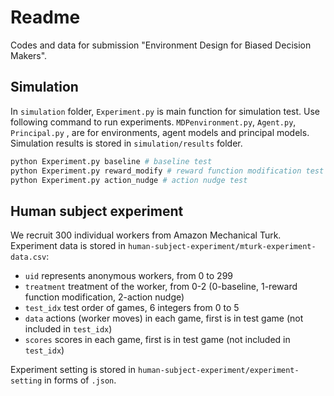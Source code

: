 # Readme

Codes and data for submission "Environment Design for Biased Decision Makers".



## Simulation

In `simulation` folder, `Experiment.py` is main function for simulation test. Use following command to run experiments. `MDPenvironment.py`, `Agent.py`, `Principal.py` , are for environments, agent models and principal models. Simulation results is stored in `simulation/results` folder.

```python
python Experiment.py baseline # baseline test
python Experiment.py reward_modify # reward function modification test
python Experiment.py action_nudge # action nudge test
```



## Human subject experiment

We recruit 300 individual workers from Amazon Mechanical Turk. Experiment data is stored in `human-subject-experiment/mturk-experiment-data.csv`:

-    `uid` represents anonymous workers, from 0 to 299
-    `treatment` treatment of the worker, from 0-2 (0-baseline, 1-reward function modification, 2-action nudge)
-   `test_idx` test order of games, 6 integers from 0 to 5 
-   `data` actions (worker moves) in each game, first is in test game (not included in `test_idx`)
-   `scores` scores in each game, first is in test game (not included in `test_idx`)

Experiment setting is stored in `human-subject-experiment/experiment-setting` in forms of `.json`.
